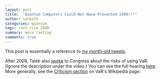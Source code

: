 ```yaml
---
layout: post
title:  "Quantum Computers Could Not Have Prevented 2008!!!"
author: sanketh
categories: quantum
tags: rant risk 2008
summary: more ranting
comments: true
---
```


This post is essentially a reference to [my month-old tweets](https://twitter.com/__c1own/status/1102202355376943104?s=20). 

After 2008, Taleb also [spoke](http://nassimtaleb.org/2010/06/nassim-taleb-speaks-to-congress-value-at-risk-var/) to Congress about the risks of using VaR. (Ignore the description under the video.) You can see the full hearing [here](https://youtu.be/40Gkp0wJplU). More generally, see the [Criticism section](https://en.wikipedia.org/wiki/Value_at_risk#Criticism) on VaR's Wikipedia page.
